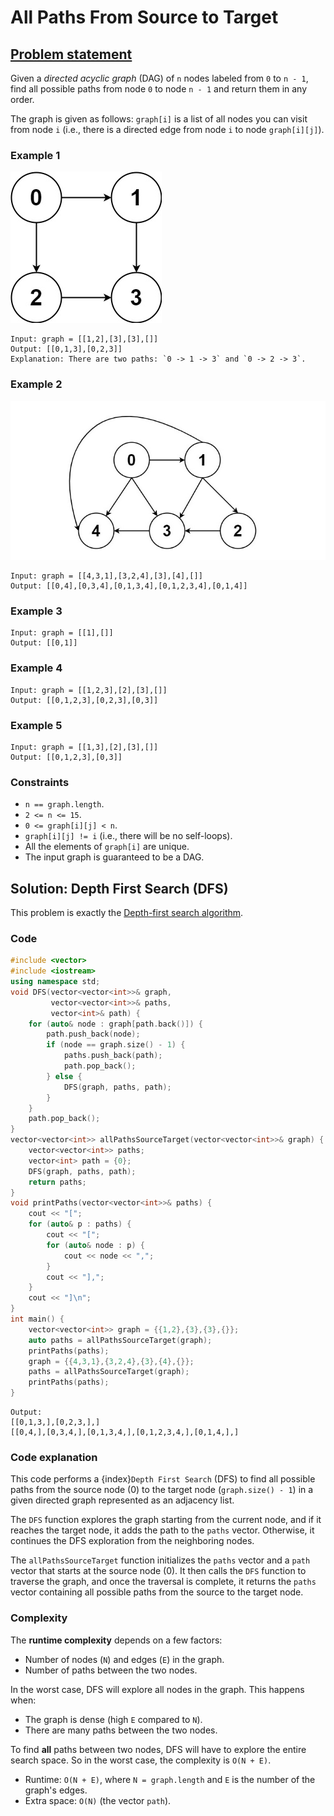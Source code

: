 # All Paths From Source to Target

## [Problem statement](https://leetcode.com/problems/all-paths-from-source-to-target/)
Given a *directed acyclic graph* (DAG) of `n` nodes labeled from `0` to `n - 1`, find all possible paths from node `0` to node `n - 1` and return them in any order.

The graph is given as follows: `graph[i]` is a list of all nodes you can visit from node `i` (i.e., there is a directed edge from node `i` to node `graph[i][j]`).

### Example 1
![Example 1](797_all_1.jpg)
```text
Input: graph = [[1,2],[3],[3],[]]
Output: [[0,1,3],[0,2,3]]
Explanation: There are two paths: `0 -> 1 -> 3` and `0 -> 2 -> 3`.
```

### Example 2
![Example 2](797_all_2.jpg)
```text
Input: graph = [[4,3,1],[3,2,4],[3],[4],[]]
Output: [[0,4],[0,3,4],[0,1,3,4],[0,1,2,3,4],[0,1,4]]
```

### Example 3
```text
Input: graph = [[1],[]]
Output: [[0,1]]
```

### Example 4
```text
Input: graph = [[1,2,3],[2],[3],[]]
Output: [[0,1,2,3],[0,2,3],[0,3]]
```

### Example 5
```text
Input: graph = [[1,3],[2],[3],[]]
Output: [[0,1,2,3],[0,3]]
```
 
### Constraints

* `n == graph.length`.
* `2 <= n <= 15`.
* `0 <= graph[i][j] < n`.
* `graph[i][j] != i` (i.e., there will be no self-loops).
* All the elements of `graph[i]` are unique.
* The input graph is guaranteed to be a DAG.

## Solution: Depth First Search (DFS)

This problem is exactly the [Depth-first search algorithm](https://en.wikipedia.org/wiki/Depth-first_search).

### Code
```cpp
#include <vector>
#include <iostream>
using namespace std;
void DFS(vector<vector<int>>& graph, 
         vector<vector<int>>& paths, 
         vector<int>& path) {
    for (auto& node : graph[path.back()]) {
        path.push_back(node);
        if (node == graph.size() - 1) {
            paths.push_back(path);
            path.pop_back();
        } else {
            DFS(graph, paths, path);
        }
    }
    path.pop_back();
}
vector<vector<int>> allPathsSourceTarget(vector<vector<int>>& graph) {
    vector<vector<int>> paths;
    vector<int> path = {0};
    DFS(graph, paths, path);
    return paths;
}
void printPaths(vector<vector<int>>& paths) {
    cout << "[";
    for (auto& p : paths) {
        cout << "[";
        for (auto& node : p) {
            cout << node << ",";
        }
        cout << "],";
    }
    cout << "]\n";
}
int main() {
    vector<vector<int>> graph = {{1,2},{3},{3},{}};
    auto paths = allPathsSourceTarget(graph);
    printPaths(paths);
    graph = {{4,3,1},{3,2,4},{3},{4},{}};
    paths = allPathsSourceTarget(graph);
    printPaths(paths); 
}
```
```text
Output:
[[0,1,3,],[0,2,3,],]
[[0,4,],[0,3,4,],[0,1,3,4,],[0,1,2,3,4,],[0,1,4,],]
```

### Code explanation

This code performs a {index}`Depth First Search` (DFS) to find all possible paths from the source node (0) to the target node (`graph.size() - 1`) in a given directed graph represented as an adjacency list. 

The `DFS` function explores the graph starting from the current node, and if it reaches the target node, it adds the path to the `paths` vector. Otherwise, it continues the DFS exploration from the neighboring nodes. 

The `allPathsSourceTarget` function initializes the `paths` vector and a `path` vector that starts at the source node (0). It then calls the `DFS` function to traverse the graph, and once the traversal is complete, it returns the `paths` vector containing all possible paths from the source to the target node.

### Complexity

The **runtime complexity** depends on a few factors:

- Number of nodes (`N`) and edges (`E`) in the graph.
- Number of paths between the two nodes.

In the worst case, DFS will explore all nodes in the graph. This happens when:

- The graph is dense (high `E` compared to `N`).
- There are many paths between the two nodes.

To find **all** paths between two nodes, DFS will have to explore the entire search space. So in the worst case, the complexity is `O(N + E)`.

* Runtime: `O(N + E)`, where `N = graph.length` and `E` is the number of the graph's edges.
* Extra space: `O(N)` (the vector `path`).


